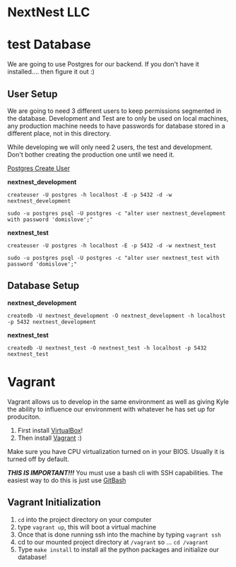 # NextNest LLC
test
Database
======
We are going to use Postgres for our backend. If you don't have it installed.... then figure it out :)

## User Setup
We are going to need 3 different users to keep permissions segmented in the database. Development and Test are to only be used on local machines, any production machine needs to have passwords for database stored in a different place, not in this directory.

While developing we will only need 2 users, the test and development. Don't bother creating the production one until we need it.

[Postgres Create User](https://www.postgresql.org/docs/current/static/app-createuser.html)

**nextnest_development**

`createuser -U postgres -h localhost -E -p 5432 -d -w nextnest_development`

`sudo -u postgres psql -U postgres -c "alter user nextnest_development with password 'domislove';"`

**nextnest_test**

`createuser -U postgres -h localhost -E -p 5432 -d -w nextnest_test`

`sudo -u postgres psql -U postgres -c "alter user nextnest_test with password 'domislove';"`

## Database Setup

**nextnest_development**

`createdb -U nextnest_development -O nextnest_development -h localhost -p 5432 nextnest_development`

**nextnest_test**

`createdb -U nextnest_test -O nextnest_test -h localhost -p 5432 nextnest_test`

Vagrant
=======
Vagrant allows us to develop in the same environment as well as giving Kyle the ability to influence our environment with whatever he has set up for produciton.

1. First install [VirtualBox](https://www.virtualbox.org/wiki/Downloads)!
2. Then install [Vagrant](https://www.vagrantup.com/downloads.html) :)

Make sure you have CPU virtualization turned on in your BIOS. Usually it is turned off by default.

***THIS IS IMPORTANT!!!*** You must use a bash cli with SSH capabilities. The easiest way to do this is just use [GitBash](https://git-scm.com/downloads)

## Vagrant Initialization
1. `cd` into the project directory on your computer
2. type `vagrant up`, this will boot a virtual machine
3. Once that is done running ssh into the machine by typing `vagrant ssh`
4. cd to our mounted project directory at `/vagrant` so ... `cd /vagrant`
5. Type `make install` to install all the python packages and initialize our database!



